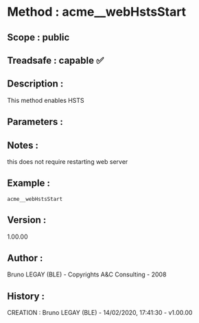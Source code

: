 ﻿# **Method :** acme__webHstsStart
## **Scope :** public
## **Treadsafe :** capable ✅ 
## **Description :** 
This method enables HSTS
## **Parameters :** 
## **Notes :** 
this does not require restarting web server
## **Example :** 
```
acme__webHstsStart
```
## **Version :** 
1.00.00
## **Author :** 
Bruno LEGAY (BLE) - Copyrights A&C Consulting - 2008
## **History :** 
 CREATION : Bruno LEGAY (BLE) - 14/02/2020, 17:41:30 - v1.00.00
